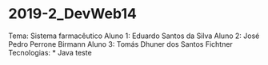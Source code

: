 # 2019-2_DevWeb14
Tema: Sistema farmacêutico  Aluno 1:  Eduardo Santos da Silva Aluno 2:  José Pedro Perrone Birmann Aluno 3:  Tomás Dhuner dos Santos Fichtner  Tecnologias: * Java
teste

